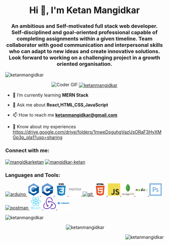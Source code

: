 <h1 align="center">Hi 👋, I'm Ketan Mangidkar</h1>
<h3 align="center">An ambitious and Self-motivated full stack web developer. Self-disciplined and
goal-oriented professional capable of completing assignments within a given
timeline. Team collaborator with good communication and interpersonal skills
who can adapt to new ideas and create innovative solutions. Look forward to
working on a challenging project in a growth oriented organisation.</h3>

<p align="left"> <img src="https://komarev.com/ghpvc/?username=ketanmangidkar&label=Profile%20views&color=0e75b6&style=flat" alt="ketanmangidkar" /> </p>
<p align="center"><img src="https://media.giphy.com/media/SWoSkN6DxTszqIKEqv/giphy.gif" alt="Coder GIF" width="500" height="400">
 <a href="https://github.com/ryo-ma/github-profile-trophy"><img src="https://github-profile-trophy.vercel.app/?username=ketanmangidkar" alt="ketanmangidkar" align="center"/></a> </p>

- 🌱 I’m currently learning **MERN Stack**

- 💬 Ask me about **React,HTML,CSS,JavaScript**

- 📫 How to reach me **ketanmangidkar@gmail.com**

- 📄 Know about my experiences https://drive.google.com/drive/folders/1mweDsguhgVazUsORaF3HyXMGp3p_pla1?usp=sharing


<h3 align="left">Connect with me:</h3>
<p align="left">
<a href="https://twitter.com/mangidkarketan" target="blank"><img align="center" src="https://raw.githubusercontent.com/rahuldkjain/github-profile-readme-generator/master/src/images/icons/Social/twitter.svg" alt="mangidkarketan" height="30" width="40" /></a>
<a href="https://linkedin.com/in/mangidkar-ketan" target="blank"><img align="center" src="https://raw.githubusercontent.com/rahuldkjain/github-profile-readme-generator/master/src/images/icons/Social/linked-in-alt.svg" alt="mangidkar-ketan" height="30" width="40" /></a>
</p>

<h3 align="left">Languages and Tools:</h3>
<p align="left"> <a href="https://www.arduino.cc/" target="_blank" rel="noreferrer"> <img src="https://cdn.worldvectorlogo.com/logos/arduino-1.svg" alt="arduino" width="40" height="40"/> </a> <a href="https://www.cprogramming.com/" target="_blank" rel="noreferrer"> <img src="https://raw.githubusercontent.com/devicons/devicon/master/icons/c/c-original.svg" alt="c" width="40" height="40"/> </a> <a href="https://www.w3schools.com/cpp/" target="_blank" rel="noreferrer"> <img src="https://raw.githubusercontent.com/devicons/devicon/master/icons/cplusplus/cplusplus-original.svg" alt="cplusplus" width="40" height="40"/> </a> <a href="https://www.w3schools.com/css/" target="_blank" rel="noreferrer"> <img src="https://raw.githubusercontent.com/devicons/devicon/master/icons/css3/css3-original-wordmark.svg" alt="css3" width="40" height="40"/> </a> <a href="https://expressjs.com" target="_blank" rel="noreferrer"> <img src="https://raw.githubusercontent.com/devicons/devicon/master/icons/express/express-original-wordmark.svg" alt="express" width="40" height="40"/> </a> <a href="https://git-scm.com/" target="_blank" rel="noreferrer"> <img src="https://www.vectorlogo.zone/logos/git-scm/git-scm-icon.svg" alt="git" width="40" height="40"/> </a> <a href="https://www.w3.org/html/" target="_blank" rel="noreferrer"> <img src="https://raw.githubusercontent.com/devicons/devicon/master/icons/html5/html5-original-wordmark.svg" alt="html5" width="40" height="40"/> </a> <a href="https://developer.mozilla.org/en-US/docs/Web/JavaScript" target="_blank" rel="noreferrer"> <img src="https://raw.githubusercontent.com/devicons/devicon/master/icons/javascript/javascript-original.svg" alt="javascript" width="40" height="40"/> </a> <a href="https://www.mongodb.com/" target="_blank" rel="noreferrer"> <img src="https://raw.githubusercontent.com/devicons/devicon/master/icons/mongodb/mongodb-original-wordmark.svg" alt="mongodb" width="40" height="40"/> </a> <a href="https://nodejs.org" target="_blank" rel="noreferrer"> <img src="https://raw.githubusercontent.com/devicons/devicon/master/icons/nodejs/nodejs-original-wordmark.svg" alt="nodejs" width="40" height="40"/> </a> <a href="https://www.photoshop.com/en" target="_blank" rel="noreferrer"> <img src="https://raw.githubusercontent.com/devicons/devicon/master/icons/photoshop/photoshop-line.svg" alt="photoshop" width="40" height="40"/> </a> <a href="https://postman.com" target="_blank" rel="noreferrer"> <img src="https://www.vectorlogo.zone/logos/getpostman/getpostman-icon.svg" alt="postman" width="40" height="40"/> </a> <a href="https://reactjs.org/" target="_blank" rel="noreferrer"> <img src="https://raw.githubusercontent.com/devicons/devicon/master/icons/react/react-original-wordmark.svg" alt="react" width="40" height="40"/> </a> <a href="https://redux.js.org" target="_blank" rel="noreferrer"> <img src="https://raw.githubusercontent.com/devicons/devicon/master/icons/redux/redux-original.svg" alt="redux" width="40" height="40"/> </a> <a href="https://webpack.js.org" target="_blank" rel="noreferrer"> <img src="https://raw.githubusercontent.com/devicons/devicon/d00d0969292a6569d45b06d3f350f463a0107b0d/icons/webpack/webpack-original-wordmark.svg" alt="webpack" width="40" height="40"/> </a> </p>

<p align="left"><img src="https://github-readme-stats.vercel.app/api/top-langs?username=ketanmangidkar&show_icons=true&locale=en&layout=compact" alt="ketanmangidkar" /></p>

<p align="center">&nbsp;<img src="https://github-readme-stats.vercel.app/api?username=ketanmangidkar&show_icons=true&locale=en" alt="ketanmangidkar" /></p>

<p align="right"><img src="https://github-readme-streak-stats.herokuapp.com/?user=ketanmangidkar&" alt="ketanmangidkar" /></p>

